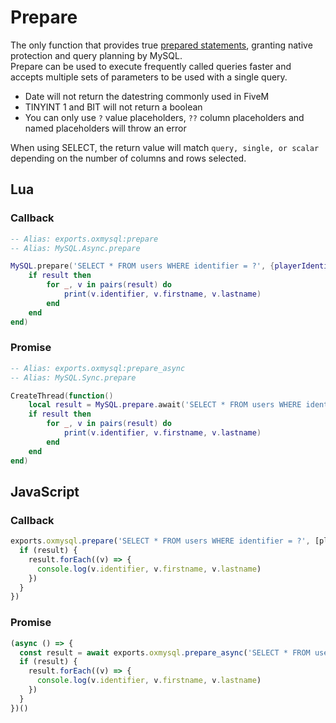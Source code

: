 # Prepare

The only function that provides true [prepared statements](https://github.com/sidorares/node-mysql2#using-prepared-statements), granting native protection and query planning by MySQL.  
Prepare can be used to execute frequently called queries faster and accepts multiple sets of parameters to be used with a single query.  

- Date will not return the datestring commonly used in FiveM
- TINYINT 1 and BIT will not return a boolean
- You can only use `?` value placeholders, `??` column placeholders and named placeholders will throw an error  

When using SELECT, the return value will match `query, single, or scalar` depending on the number of columns and rows selected.

## Lua

### Callback
```lua
-- Alias: exports.oxmysql:prepare
-- Alias: MySQL.Async.prepare

MySQL.prepare('SELECT * FROM users WHERE identifier = ?', {playerIdentifier}, function(result)
    if result then
        for _, v in pairs(result) do
            print(v.identifier, v.firstname, v.lastname)
        end
    end
end)
```

### Promise
```lua
-- Alias: exports.oxmysql:prepare_async
-- Alias: MySQL.Sync.prepare

CreateThread(function()
    local result = MySQL.prepare.await('SELECT * FROM users WHERE identifier = ?', {playerIdentifier})
    if result then
        for _, v in pairs(result) do
            print(v.identifier, v.firstname, v.lastname)
        end
    end
end)
```

## JavaScript

### Callback
```js
exports.oxmysql.prepare('SELECT * FROM users WHERE identifier = ?', [playerIdentifier], function(result) {
  if (result) {
    result.forEach((v) => {
      console.log(v.identifier, v.firstname, v.lastname)
    })
  }
})
```

### Promise
```js
(async () => {
  const result = await exports.oxmysql.prepare_async('SELECT * FROM users WHERE identifier = ?', [playerIdentifier]) {
  if (result) {
    result.forEach((v) => {
      console.log(v.identifier, v.firstname, v.lastname)
    })
  }
})()
```
